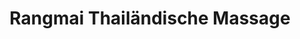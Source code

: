 ---
title: "Rangmai Thailändische Massage"
url: /karlsruhe/rangmai-thailaendische-massage/
shop: Massage
---